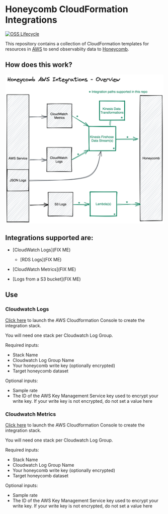 # Honeycomb CloudFormation Integrations

[![OSS Lifecycle](https://img.shields.io/osslifecycle/honeycombio/cloudformation-integrations)](https://github.com/honeycombio/home/blob/main/honeycomb-oss-lifecycle-and-practices.md)

This repository contains a collection of CloudFormation templates for resources in [AWS](https://aws.amazon.com/) to send 
observabiity data to [Honeycomb](https://www.honeycomb.io/).

## How does this work?

![AWS Integrations architecture](docs/overview.png?raw=true)


## **Integrations supported are:**

* [CloudWatch Logs](FIX ME)

  * [RDS Logs](FIX ME)


* [CloudWatch Metrics](FIX ME)


* [Logs from a S3 bucket](FIX ME)


## Use

### Cloudwatch Logs

[Click here](https://console.aws.amazon.com/cloudformation/home#/stacks/new?stackName=honeycomb-cloudwatch-integration&templateURL=https://s3.amazonaws.com/honeycomb-builds/honeycombio/integrations-for-aws/LATEST/templates/cloudwatch-logs-json.yml) to launch the AWS Cloudformation Console to create the integration stack. 


You will need one stack per Cloudwatch Log Group. 

Required inputs:

- Stack Name
- Cloudwatch Log Group Name
- Your honeycomb write key (optionally encrypted)
- Target honeycomb dataset

Optional inputs:

- Sample rate
- The ID of the AWS Key Management Service key used to encrypt your write key. If your write key is not encrypted, do not set a value here

### Cloudwatch Metrics

[Click here](https://console.aws.amazon.com/cloudformation/home#/stacks/new?stackName=honeycomb-cloudwatch-integration&templateURL=https://s3.amazonaws.com/honeycomb-builds/honeycombio/integrations-for-aws/LATEST/templates/cloudwatch-logs-json.yml) to launch the AWS Cloudformation Console to create the integration stack.


You will need one stack per Cloudwatch Log Group.

Required inputs:

- Stack Name
- Cloudwatch Log Group Name
- Your honeycomb write key (optionally encrypted)
- Target honeycomb dataset

Optional inputs:

- Sample rate
- The ID of the AWS Key Management Service key used to encrypt your write key. If your write key is not encrypted, do not set a value here
